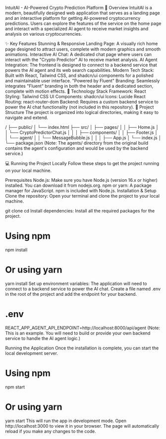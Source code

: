 IntuitAI - AI-Powered Crypto Prediction Platform
📖 Overview
IntuitAI is a modern, beautifully designed web application that serves as a landing page and an interactive platform for getting AI-powered cryptocurrency predictions. Users can explore the features of the service on the home page and interact with a specialized AI agent to receive market insights and analysis on various cryptocurrencies.

✨ Key Features
Stunning & Responsive Landing Page: A visually rich home page designed to attract users, complete with modern graphics and smooth animations.
Interactive AI Chat: A dedicated chat page where users can interact with the "Crypto Predictor" AI to receive market analysis.
AI Agent Integration: The frontend is designed to connect to a backend service that powers the AI agent and its web search capabilities.
Modern Tech Stack: Built with React, Tailwind CSS, and shadcn/ui components for a polished and maintainable user interface.
"Powered by Fluent" Branding: Seamlessly integrates "Fluent" branding in both the header and a dedicated section, complete with motion effects.
🚀 Technology Stack
Framework: React
Styling: Tailwind CSS
UI Components: shadcn/ui
Icons: Lucide React
Routing: react-router-dom
Backend: Requires a custom backend service to power the AI chat functionality (not included in this repository).
📂 Project Structure
The project is organized into logical directories, making it easy to navigate and extend.

/
├── public/
│   └── index.html
├── src/
│   ├── pages/
│   │   ├── Home.js
│   │   └── CryptoPredictorChat.js
│   │
│   ├── components/
│   │   ├── Footer.js
│   │   └── agent/
│   │       └── MessageBubble.js
│   │
│   ├── App.js
│   └── index.js
│
└── package.json
(Note: The agents/ directory from the original build contains the agent's configuration and would be used by the backend service.)

💻 Running the Project Locally
Follow these steps to get the project running on your local machine.

Prerequisites
Node.js: Make sure you have Node.js (version 16.x or higher) installed. You can download it from nodejs.org.
npm or yarn: A package manager for JavaScript. npm is included with Node.js.
Installation & Setup
Clone the repository: Open your terminal and clone the project to your local machine.

git clone <your-repository-url>
cd <project-directory>
Install dependencies: Install all the required packages for the project.

# Using npm
npm install

# Or using yarn
yarn install
Set up environment variables: The application will need to connect to a backend service to power the AI chat. Create a file named .env in the root of the project and add the endpoint for your backend.

# .env
REACT_APP_AGENT_API_ENDPOINT=http://localhost:8000/api/agent
(Note: This is an example. You will need to build or provide your own backend service to handle the AI agent logic.)

Running the Application
Once the installation is complete, you can start the local development server.

# Using npm
npm start

# Or using yarn
yarn start
This will run the app in development mode. Open http://localhost:3000 to view it in your browser. The page will automatically reload if you make any changes to the code.